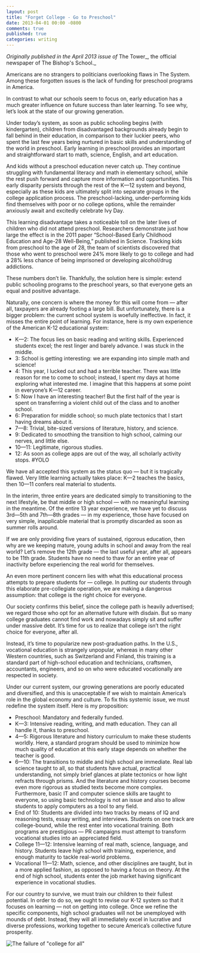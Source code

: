 ```yaml
---
layout: post
title: "Forget College - Go to Preschool"
date: 2013-04-01 00:00 -0800
comments: true
published: true
categories: writing
---
```


_Originally published in the April 2013 issue of_ The Tower_, the official newspaper of The Bishop's School._

Americans are no strangers to politicians overlooking flaws in The System.  Among these forgotten issues is the lack of funding for preschool programs in America.

In contrast to what our schools seem to focus on, early education has a much greater influence on future success than later learning. To see why, let’s look at the state of our growing generation.

Under today’s system, as soon as public schooling begins (with kindergarten), children from disadvantaged backgrounds already begin to fall behind in their education, in comparison to their luckier peers, who spent the last few years being nurtured in basic skills and understanding of the world in preschool. Early learning in preschool provides an important and straightforward start to math, science, English, and art education.

And kids without a preschool education never catch up. They continue struggling with fundamental literacy and math in elementary school, while the rest push forward and capture more information and opportunities. This early disparity persists through the rest of the K—12 system and beyond, especially as these kids are ultimately split into separate groups in the college application process. The preschool-lacking, under-performing kids find themselves with poor or no college options, while the remainder anxiously await and excitedly celebrate Ivy Day.

This learning disadvantage takes a noticeable toll on the later lives of children who did not attend preschool. Researchers demonstrate just how large the effect is in the 2011 paper “School-Based Early Childhood Education and Age-28 Well-Being,” published in Science. Tracking kids from preschool to the age of 28, the team of scientists discovered that those who went to preschool were 24% more likely to go to college and had a 28% less chance of being imprisoned or developing alcohol/drug addictions.

These numbers don’t lie. Thankfully, the solution here is simple: extend public schooling programs to the preschool years, so that everyone gets an equal and positive advantage.

Naturally, one concern is where the money for this will come from — after all, taxpayers are already footing a large bill. But unfortunately, there is a bigger problem: the current school system is woefully ineffective.  In fact, it misses the entire point of learning.  For instance, here is my own experience of the American K-12 educational system:

 * K—2:	The focus lies on basic reading and writing skills. Experienced students excel; the rest linger and barely advance. I was stuck in the middle.
* 3:	School is getting interesting: we are expanding into simple math and science!
* 4:	This year, I lucked out and had a terrible teacher. There was little reason for me to come to school; instead, I spent my days at home exploring what interested me. I imagine that this happens at some point in everyone’s K—12 career.
* 5:	Now I have an interesting teacher! But the first half of the year is spent on transferring a violent child out of the class and to another school.
* 6:	Preparation for middle school; so much plate tectonics that I start having dreams about it.
* 7—8:	Trivial, bite-sized versions of literature, history, and science.
* 9:	Dedicated to smoothing the transition to high school, calming our nerves, and little else.
* 10—11:	Legitimate, rigorous studies.
* 12:	As soon as college apps are out of the way, all scholarly activity stops. #YOLO

We have all accepted this system as the status quo — but it is tragically flawed. Very little learning actually takes place: K—2 teaches the basics, then 10—11 confers real material to students.

In the interim, three entire years are dedicated simply to transitioning to the next lifestyle, be that middle or high school — with no meaningful learning in the meantime. Of the entire 13 year experience, we have yet to discuss 3rd—5th and 7th—8th grades — in my experience, those have focused on very simple, inapplicable material that is promptly discarded as soon as summer rolls around.

If we are only providing five years of sustained, rigorous education, then why are we keeping mature, young adults in school and away from the real world? Let’s remove the 12th grade — the last useful year, after all, appears to be 11th grade. Students have no need to thaw for an entire year of inactivity before experiencing the real world for themselves.

An even more pertinent concern lies with what this educational process attempts to prepare students for — college. In putting our students through this elaborate pre-collegiate operation, we are making a dangerous assumption: that college is the right choice for everyone.

Our society confirms this belief, since the college path is heavily advertised; we regard those who opt for an alternative future with disdain. But so many college graduates cannot find work and nowadays simply sit and suffer under massive debt. It’s time for us to realize that college isn’t the right choice for everyone, after all.

Instead, it’s time to popularize new post-graduation paths. In the U.S., vocational education is strangely unpopular, whereas in many other Western countries, such as Switzerland and Finland, this training is a standard part of high-school education and technicians, craftsmen, accountants, engineers, and so on who were educated vocationally are respected in society.

Under our current system, our growing generations are poorly educated and diversified, and this is unacceptable if we wish to maintain America’s role in the global economy and culture. To fix this systemic issue, we must redefine the system itself. Here is my proposition:

* Preschool:	Mandatory and federally funded.
* K—3:	Intensive reading, writing, and math education. They can all handle it, thanks to preschool.
* 4—5:	Rigorous literature and history curriculum to make these students worldly. Here, a standard program should be used to minimize how much quality of education at this early stage depends on whether the teacher is good.
* 6—10:	The transitions to middle and high school are immediate. Real lab science taught to all, so that students have actual, practical understanding, not simply brief glances at plate tectonics or how light refracts through prisms. And the literature and history courses become even more rigorous as studied texts become more complex. Furthermore, basic IT and computer science skills are taught to everyone, so using basic technology is not an issue and also to allow students to apply computers as a tool to any field.
* End of 10:	Students are divided into two tracks by means of IQ and reasoning tests, essay writing, and interviews. Students on one track are college-bound, while the rest enter into vocational training. Both programs are prestigious — PR campaigns must attempt to transform vocational studies into an appreciated field.
* College 11—12:	Intensive learning of real math, science, language, and history. Students leave high school with training, experience, and enough maturity to tackle real-world problems.
* Vocational 11—12:	Math, science, and other disciplines are taught, but in a more applied fashion, as opposed to having a focus on theory. At the end of high school, students enter the job market having significant experience in vocational studies.

For our country to survive, we must train our children to their fullest potential. In order to do so, we ought to revise our K-12 system so that it focuses on learning — not on getting into college. Once we refine the specific components, high school graduates will not be unemployed with mounds of debt. Instead, they will all immediately excel in lucrative and diverse professions, working together to secure America’s collective future prosperity.


![The failure of "college for all"](https://dl.dropboxusercontent.com/u/88008064/Writing/Unemployment_Rates.png)
